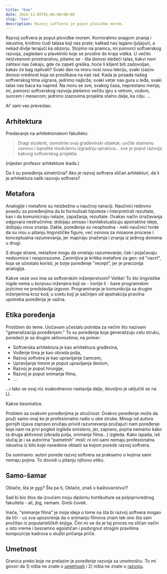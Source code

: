 ```yaml
---
title: "Kao"
date: 2024-11-05T01:06:08+00:00
slug: "kao"
description: Razvoj softvera je poput plovidbe morem.
---
```


Razvoj softvera je poput plovidbe morem. Kormiralimo snagom znanja i iskustva, krotimo ćudi talasa koji nas prate; katkad nas lagano ljuljajući, a nekad divlje terajući ka obzorju. Stojimo na pramcu, mi pomorci softverskog razvoja, zagledani u plavetnilo koje se prostire do kraja vidika. U večito neizvesnom prostranstvu, pitamo se - šta donosi sledeći talas, kakvi novi zahtevi nas čekaju, gde će zapeti greška, hoće li klijent biti zadovoljan, kakav će bag isplivati? Svaki dan na moru nosi novu lekciju, svaki izazov donosi vrednost koja se preslikava na naš rad. Kada je posada našeg softverskog tima uigrana, jedrimo najbrže; svaki vetar nas gura u leđa, svaki talas nas baca ka napred. Na moru se sve, svakog časa, neprestano menja; mi, pomorci softverskog razvoja plešemo večitu igru s vetrom, vodom, suncem i mesecom; jedrimo izazovima projekta stalno dalje, ka cilju.
...

Al' sam vas preveslao.

## Arhitektura

Predavanje na arhitektonskom fakultetu:

> Dragi studenti, osmotrite ovaj građevinski objekat; uočite stamenu osnovu i ispratite modularnu izgradnju spratova... sve je poput razvoja kakvog softverskog projekta.

(nijedan profesor arhitekture ikada.)

Da li su poređenja simetrična? Ako je razvoj softvera sličan arhitekturi, da li je arhitektura nalik razvoju softvera?

## Metafora

Analogije i metafore su neizbežne u naučnoj naraciji. Naučnici redovno posežu za poređenjima da bi formulisali hipoteze i interpretirali rezultate, kao i da komuniciraju nalaze, zapažanja, rezultate. Ovakav način izražavanja odgovara nestručnima: dobijaju smisao i kontekstualizuju apstraktne ideje, dobijaju nova znanja. Dakle, poređenja su neophodna - neki naučnici tvrde da su nisu u pitanju lingvističke figure, već osnova za misaone procese i konceptualna razumevanja, jer mapiraju značenja i znanja iz jednog domena u drugi.

S druge strane, metafore mogu da ometaju razumevanje; čak i pojačavaju nedoumice i nesporazume. Zanimljiva je kritika metafore za gen: od "nacrt", koja se učestalo koristi, je bolje poređenje "recept", jer je preciznija analogija.

Kakve veze ovo ima sa softverskim inženjerstvom? Velike! To što lingvistike nigde nema u korpusu inženjera koji se - ironije li - bave programskim _jezicima_ ne predstavlja izgovor. Programiranje je komunikcija sa drugim inženjerima kroz kod; u svetu koji je sačinjen od apstrakcija pravilna upotreba poređenja je važna.

## Etika poređenja

Pristižem do teme. Uočavam učestalu potreba za nečim što nazivam "generalizacija poređenjem." To su poređenja koja generalizuju celu struku, poredeći je sa drugim aktivnostima; na primer:

+ Softverska arhitektura je kao arhitektura građevina,
+ Vođenje tima je kao obrada polja,
+ Razvoj softvera je kao upravljanje čamcem,
+ Upravljanje timom je poput upravljanja školom,
+ Razvoj je poput hirurgije,
+ Razvoj je poput snimanja filma,
+ ...

...i tako se ovaj niz svakodnevno nastavlja dalje, dovoljno je uključiti se na LI.

Kakve besmislice.

Problem sa ovakvim poređenjima je _stručnost_. Ovakvo poređenje može da pruži samo onaj ko je profesionalno radio u obe struke. Mnogi od autora gornjih izjava zapravo pružaju privid razumevanja pružajući nam poređenje koje nam na prvi pogled izgleda smisleno, jer, zapravo, pojma nemamo kako ta druga aktivnost (obrada polja, snimanje filma...) izgleda. Kako ispada, isti slučaj je i sa autorima "pametnih" misli: ni oni sami nemaju profesionalna iskustva iz bilo koje navedene oblasti sa kojom porede razvoj softvera.

Da sumiramo: autori porede razvoj softvera sa praksamo o kojima sami nemaju pojma. To dovodi u pitanju njihovu _etiku_.

## Samo-šamar

Oblače, šta je [ovo](https://oblac.rs/return/)? Šta pa ti, Oblače, znaš o baštovanstvu!?

Sad bi bio štos da izvučem moju diplomu hortikulture sa poljoprivrednog fakulteta - ali, jbg, nemam. Greši čovek.

Inače, "snimanje filma" je moja ideja o tome na šta bi razvoj softvera mogao da liči - uz sva upozorenja da o snimanju filmova znam tek ono šta sam pročitao iz popularističkih knjiga. Čini mi se da je taj proces na sličan način u isto vreme i besramno egoističan i podvrgnut strogim pravilima kompozicije kadrova u službi pričanja priče.

## Umetnost

Granica preko koje ne prelazim je poređenje razvoja sa _umetnošću_. To mi govori da 1) ništa ne znate o [umetnosti](https://oblac.rs/pisanje-programa-umetnost-ili-nauka/) i 2) ništa ne znate o [razvoju](https://oblac.rs/neostvareni-umetnici-razvoja/).
